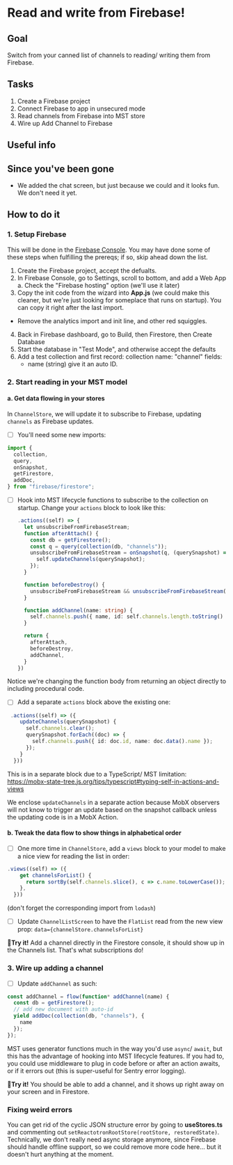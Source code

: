 # Read and write from Firebase!
## Goal
Switch from your canned list of channels to reading/ writing them from Firebase.
## Tasks
1. Create a Firebase project
2. Connect Firebase to app in unsecured mode
3. Read channels from Firebase into MST store
4. Wire up Add Channel to Firebase
## Useful info

## Since you've been gone
- We added the chat screen, but just because we could and it looks fun. We don't need it yet.

## How to do it

### 1. Setup Firebase
This will be done in the [Firebase Console](https://console.firebase.google.com/). You may have done some of these steps when fulfilling the prereqs; if so, skip ahead down the list.
1) Create the Firebase project, accept the defualts.
2) In Firebase Console, go to Settings, scroll to bottom, and add a Web App
 a. Check the "Firebase hosting" option (we'll use it later)
3) Copy the init code from the wizard into **App.js** (we could make this cleaner, but we're just looking for someplace that runs on startup). You can copy it right after the last import.
  - Remove the analytics import and init line, and other red squiggles.
4) Back in Firebase dashboard, go to Build, then Firestore, then Create Database
5) Start the database in "Test Mode", and otherwise accept the defaults
6) Add a test collection and first record:
  collection name: "channel"
  fields:
    - name (string)
  give it an auto ID.

### 2. Start reading in your MST model
#### a. Get data flowing in your stores
In `ChannelStore`, we will update it to subscribe to Firebase, updating `channels` as Firebase updates.
- [ ] You'll need some new imports:
```ts
import {
  collection,
  query,
  onSnapshot,
  getFirestore,
  addDoc,
} from "firebase/firestore";
```

- [ ] Hook into MST lifecycle functions to subscribe to the collection on startup. Change your `actions` block to look like this:
  ```ts
  .actions((self) => {
    let unsubscribeFromFirebaseStream;
    function afterAttach() {
      const db = getFirestore();
      const q = query(collection(db, "channels"));
      unsubscribeFromFirebaseStream = onSnapshot(q, (querySnapshot) => {
        self.updateChannels(querySnapshot);
      });
    }

    function beforeDestroy() {
      unsubscribeFromFirebaseStream && unsubscribeFromFirebaseStream();
    }

    function addChannel(name: string) {
      self.channels.push({ name, id: self.channels.length.toString() })
    }

    return {
      afterAttach,
      beforeDestroy,
      addChannel,
    }
  })
  ```

Notice we're changing the function body from returning an object directly to including procedural code.

- [ ] Add a separate `actions` block above the existing one:
```ts
 .actions((self) => ({
    updateChannels(querySnapshot) {
      self.channels.clear();
      querySnapshot.forEach((doc) => {
        self.channels.push({ id: doc.id, name: doc.data().name });
      });
    }
  }))
  ```
This is in a separate block due to a TypeScript/ MST limitation: https://mobx-state-tree.js.org/tips/typescript#typing-self-in-actions-and-views

We enclose `updateChannels` in a separate action because MobX observers will not know to trigger an update based on the snapshot callback unless the updating code is in a MobX Action.

#### b. Tweak the data flow to show things in alphabetical order

- [ ] One more time in `ChannelStore`, add a `views` block to your model to make a nice view for reading the list in order:
```ts
.views((self) => ({
    get channelsForList() {
      return sortBy(self.channels.slice(), c => c.name.toLowerCase());
    },
  }))
```

(don't forget the corresponding import from `lodash`)

- [ ] Update `ChannelListScreen` to have the `FlatList` read from the new view prop:
```data={channelStore.channelsForList}```

🏃**Try it!** Add a channel directly in the Firestore console, it should show up in the Channels list. That's what subscriptions do!

### 3. Wire up adding a channel
- [ ] Update `addChannel` as such:
```ts
const addChannel = flow(function* addChannel(name) {
  const db = getFirestore();
  // add new document with auto-id
  yield addDoc(collection(db, "channels"), {
    name
  });
});
```
MST uses generator functions much in the way you'd use `async`/ `await`, but this has the advantage of hooking into MST lifecycle features. If you had to, you could use middleware to plug in code before or after an action awaits, or if it errors out (this is super-useful for Sentry error logging).

🏃**Try it!** You should be able to add a channel, and it shows up right away on your screen and in Firestore.

### Fixing weird errors
You can get rid of the cyclic JSON structure error by going to **useStores.ts** and commenting out `setReactotronRootStore(rootStore, restoredState)`. Technically, we don't really need async storage anymore, since Firebase should handle offline support, so we could remove more code here... but it doesn't hurt anything at the moment.

